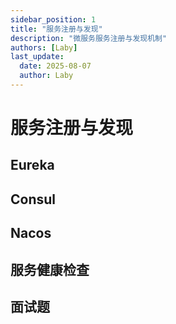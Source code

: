 ```yaml
---
sidebar_position: 1
title: "服务注册与发现"
description: "微服务服务注册与发现机制"
authors: [Laby]
last_update:
  date: 2025-08-07
  author: Laby
---
```


# 服务注册与发现

## Eureka

## Consul

## Nacos

## 服务健康检查

## 面试题
